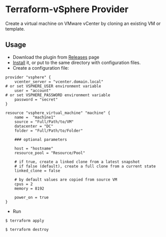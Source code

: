 # Terraform-vSphere Provider

Create a virtual machine on VMware vCenter by cloning an existing VM or template.

## Usage

- Download the plugin from [Releases](https://github.com/mkuzmin/terraform-vsphere/releases) page
- [Install](https://terraform.io/docs/plugins/basics.html) it, or put to the same directory with configuration files.
- Create a configuration file:
```
provider "vsphere" {
    vcenter_server = "vcenter.domain.local"
# or set VSPHERE_USER environment variable
    user = "account"
# or set VSPHERE_PASSWORD environment variable
    password = "secret"
}

resource "vsphere_virtual_machine" "machine" {
    name =  "machine1"
    source = "Full/Path/to/VM"
    datacenter = "DC"
    folder = "Full/Path/to/Folder"

    ### optional parameters

    host = "hostname"
    resource_pool = "Resource/Pool"

    # if true, create a linked clone from a latest snapshot
    # if false (default), create a full clone from a current state
    linked_clone = false

    # by default values are copied from source VM
    cpus = 2
    memory = 8192

    power_on = true
}
```
- Run
```
$ terraform apply

$ terraform destroy
```
